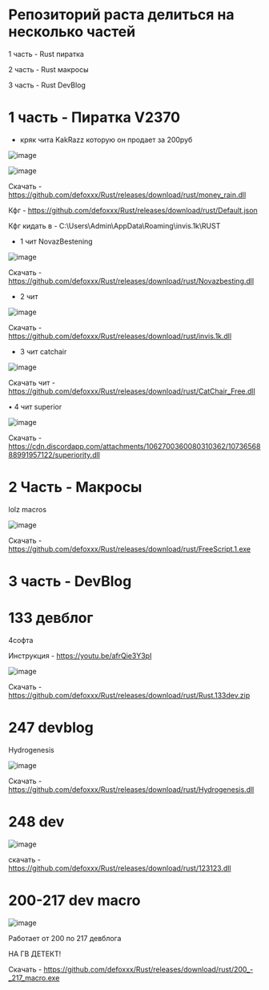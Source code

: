 # Репозиторий раста делиться на несколько частей
1 часть - Rust пиратка

2 часть - Rust макросы

3 часть - Rust DevBlog



# 1 часть - Пиратка V2370

 - кряк чита KakRazz которую он продает за 200руб

![image](https://user-images.githubusercontent.com/53594431/218296307-a8f6ab36-7b23-4045-b998-b6a16b902678.png)

![image](https://user-images.githubusercontent.com/53594431/218296404-8cbb54bb-64cc-413e-baf6-e24973f09dc0.png)



Скачать - https://github.com/defoxxx/Rust/releases/download/rust/money_rain.dll

Кфг - https://github.com/defoxxx/Rust/releases/download/rust/Default.json

Кфг кидать в - C:\Users\Admin\AppData\Roaming\invis.1k\RUST



- 1 чит NovazBestening

![image]( https://media.discordapp.net/attachments/1069673427205628075/1072158169528270878/RustClient_l98yXnjVMO.png) 

Скачать - https://github.com/defoxxx/Rust/releases/download/rust/Novazbesting.dll


- 2 чит

![image](https://media.discordapp.net/attachments/1072865045312188488/1072865855790121030/image-6.png) 

Скачать - https://github.com/defoxxx/Rust/releases/download/rust/invis.1k.dll

- 3 чит catchair

![image](https://user-images.githubusercontent.com/53594431/216804525-0c24db1d-89bd-4793-8d4f-30e52c12983f.png)



Скачать чит - https://github.com/defoxxx/Rust/releases/download/rust/CatChair_Free.dll

• 4 чит superior

![image](https://user-images.githubusercontent.com/53594431/218157973-5edd28db-2a42-4f76-9590-320d580c9966.png)


Скачать - https://cdn.discordapp.com/attachments/1062700360080310362/1073656888991957122/superiority.dll



# 2 Часть - Макросы

lolz macros


![image](https://user-images.githubusercontent.com/53594431/198866425-51e7510c-8dba-4ea6-9f5f-b81f99863b05.png)


Скачать - https://github.com/defoxxx/Rust/releases/download/rust/FreeScript.1.exe

# 3 часть - DevBlog

# 133 девблог

4софта

Инструкция - https://youtu.be/afrQie3Y3pI 

![image](https://user-images.githubusercontent.com/53594431/198866468-f9fea422-5284-4198-9be1-39be3e7cd507.png)

Скачать - https://github.com/defoxxx/Rust/releases/download/rust/Rust.133dev.zip

# 247 devblog

Hydrogenesis

![image](https://user-images.githubusercontent.com/53594431/214524142-11c0e58a-7f80-414d-9503-40e3e6d4380d.png)



Скачать - https://github.com/defoxxx/Rust/releases/download/rust/Hydrogenesis.dll


# 248 dev


![image](https://cdn.discordapp.com/attachments/1062700360080310362/1067770717267054602/image.png)

скачать - https://github.com/defoxxx/Rust/releases/download/rust/123123.dll

# 200-217 dev macro

![image](https://user-images.githubusercontent.com/53594431/217713475-0d3b6628-bdfb-44cc-af24-e8a1cd4aeb0a.png)


Работает от 200 по 217 девблога

НА ГВ ДЕТЕКТ!

Скачать - https://github.com/defoxxx/Rust/releases/download/rust/200_-_217_macro.exe
